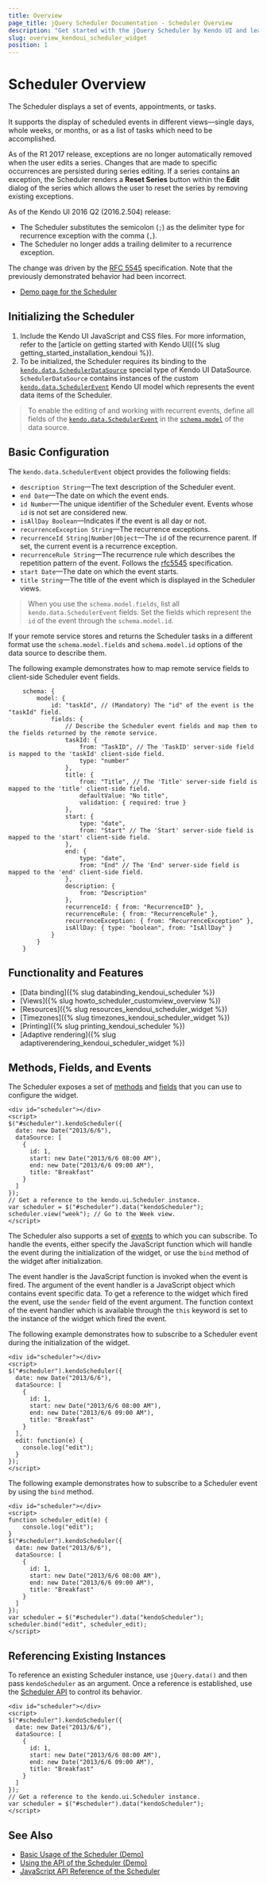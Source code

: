 ```yaml
---
title: Overview
page_title: jQuery Scheduler Documentation - Scheduler Overview
description: "Get started with the jQuery Scheduler by Kendo UI and learn how to initialize the widget and use its events."
slug: overview_kendoui_scheduler_widget
position: 1
---
```


# Scheduler Overview

The Scheduler displays a set of events, appointments, or tasks.

It supports the display of scheduled events in different views&mdash;single days, whole weeks, or months, or as a list of tasks which need to be accomplished.

As of the R1 2017 release, exceptions are no longer automatically removed when the user edits a series. Changes that are made to specific occurrences are persisted during series editing. If a series contains an exception, the Scheduler renders a **Reset Series** button within the **Edit** dialog of the series which allows the user to reset the series by removing existing exceptions.

As of the Kendo UI 2016 Q2 (2016.2.504) release:
* The Scheduler substitutes the semicolon (`;`) as the delimiter type for recurrence exception with the comma (`,`).
* The Scheduler no longer adds a trailing delimiter to a recurrence exception.

The change was driven by the [RFC 5545](http://tools.ietf.org/html/rfc5545#page-120) specification. Note that the previously demonstrated behavior had been incorrect.

* [Demo page for the Scheduler](https://demos.telerik.com/kendo-ui/scheduler/index)

## Initializing the Scheduler

1. Include the Kendo UI JavaScript and CSS files. For more information, refer to the [article on getting started with Kendo UI]({% slug getting_started_installation_kendoui %}).
2. To be initialized, the Scheduler requires its binding to the [`kendo.data.SchedulerDataSource`](/api/framework/schedulerdatasource) special type of Kendo UI DataSource. `SchedulerDataSource` contains instances of the custom [`kendo.data.SchedulerEvent`](/api/framework/schedulerevent) Kendo UI model which represents the event data items of the Scheduler.

> To enable the editing of and working with recurrent events, define all fields of the [`kendo.data.SchedulerEvent`](/api/framework/schedulerevent) in the [`schema.model`](/api/framework/datasource#configuration-schema.model) of the data source.

## Basic Configuration

The `kendo.data.SchedulerEvent` object provides the following fields:

* `description String`&mdash;The text description of the Scheduler event.
* `end Date`&mdash;The date on which the event ends.
* `id Number`&mdash;The unique identifier of the Scheduler event. Events whose `id` is not set are considered new.
* `isAllDay Boolean`&mdash;Indicates if the event is all day or not.
* `recurrenceException String`&mdash;The recurrence exceptions.
* `recurrenceId String|Number|Object`&mdash;The `id` of the recurrence parent. If set, the current event is a recurrence exception.
* `recurrenceRule String`&mdash;The recurrence rule which describes the repetition pattern of the event. Follows the [rfc5545](http://tools.ietf.org/html/rfc5545) specification.
* `start Date`&mdash;The date on which the event starts.
* `title String`&mdash;The title of the event which is displayed in the Scheduler views.

> When you use the `schema.model.fields`, list all `kendo.data.SchedulerEvent` fields. Set the fields which represent the `id` of the event through the `schema.model.id`.

If your remote service stores and returns the Scheduler tasks in a different format use the `schema.model.fields` and `schema.model.id` options of the data source to describe them.

The following example demonstrates how to map remote service fields to client-side Scheduler event fields.

        schema: {
            model: {
                id: "taskId", // (Mandatory) The "id" of the event is the "taskId" field.
                fields: {
                    // Describe the Scheduler event fields and map them to the fields returned by the remote service.
                    taskId: {
                        from: "TaskID", // The 'TaskID' server-side field is mapped to the 'taskId' client-side field.
                        type: "number"
                    },
                    title: {
                        from: "Title", // The 'Title' server-side field is mapped to the 'title' client-side field.
                        defaultValue: "No title",
                        validation: { required: true }
                    },
                    start: {
                        type: "date",
                        from: "Start" // The 'Start' server-side field is mapped to the 'start' client-side field.
                    },
                    end: {
                        type: "date",
                        from: "End" // The 'End' server-side field is mapped to the 'end' client-side field.
                    },
                    description: {
                        from: "Description"
                    },
                    recurrenceId: { from: "RecurrenceID" },
                    recurrenceRule: { from: "RecurrenceRule" },
                    recurrenceException: { from: "RecurrenceException" },
                    isAllDay: { type: "boolean", from: "IsAllDay" }
                }
            }
        }

## Functionality and Features

* [Data binding]({% slug databinding_kendoui_scheduler %})
* [Views]({% slug howto_scheduler_customview_overview %})
* [Resources]({% slug resources_kendoui_scheduler_widget %})
* [Timezones]({% slug timezones_kendoui_scheduler_widget %})
* [Printing]({% slug printing_kendoui_scheduler %})
* [Adaptive rendering]({% slug adaptiverendering_kendoui_scheduler_widget %})

## Methods, Fields, and Events

The Scheduler exposes a set of [methods](/api/web/scheduler#methods) and [fields](/api/web/scheduler#fields) that you can use to configure the widget.

    <div id="scheduler"></div>
    <script>
    $("#scheduler").kendoScheduler({
      date: new Date("2013/6/6"),
      dataSource: [
        {
          id: 1,
          start: new Date("2013/6/6 08:00 AM"),
          end: new Date("2013/6/6 09:00 AM"),
          title: "Breakfast"
        }
      ]
    });
    // Get a reference to the kendo.ui.Scheduler instance.
    var scheduler = $("#scheduler").data("kendoScheduler");
    scheduler.view("week"); // Go to the Week view.
    </script>

The Scheduler also supports a set of [events](/api/web/scheduler#events) to which you can subscribe. To handle the events, either specify the JavaScript function which will handle the event during the initialization of the widget, or use the `bind` method of the widget after initialization.

The event handler is the JavaScript function is invoked when the event is fired. The argument of the event handler is a JavaScript object which contains event specific data. To get a reference to the widget which fired the event, use the `sender` field of the event argument. The function context of the event handler which is available through the `this` keyword is set to the instance of the widget which fired the event.

The following example demonstrates how to subscribe to a Scheduler event during the initialization of the widget.

    <div id="scheduler"></div>
    <script>
    $("#scheduler").kendoScheduler({
      date: new Date("2013/6/6"),
      dataSource: [
        {
          id: 1,
          start: new Date("2013/6/6 08:00 AM"),
          end: new Date("2013/6/6 09:00 AM"),
          title: "Breakfast"
        }
      ],
      edit: function(e) {
        console.log("edit");
      }
    });
    </script>

The following example demonstrates how to subscribe to a Scheduler event by using the `bind` method.

    <div id="scheduler"></div>
    <script>
    function scheduler_edit(e) {
        console.log("edit");
    }
    $("#scheduler").kendoScheduler({
      date: new Date("2013/6/6"),
      dataSource: [
        {
          id: 1,
          start: new Date("2013/6/6 08:00 AM"),
          end: new Date("2013/6/6 09:00 AM"),
          title: "Breakfast"
        }
      ]
    });
    var scheduler = $("#scheduler").data("kendoScheduler");
    scheduler.bind("edit", scheduler_edit);
    </script>

## Referencing Existing Instances

To reference an existing Scheduler instance, use `jQuery.data()` and then pass `kendoScheduler` as an argument. Once a reference is established, use the [Scheduler API](/api/javascript/ui/scheduler) to control its behavior.

    <div id="scheduler"></div>
    <script>
    $("#scheduler").kendoScheduler({
      date: new Date("2013/6/6"),
      dataSource: [
        {
          id: 1,
          start: new Date("2013/6/6 08:00 AM"),
          end: new Date("2013/6/6 09:00 AM"),
          title: "Breakfast"
        }
      ]
    });
    // Get a reference to the kendo.ui.Scheduler instance.
    var scheduler = $("#scheduler").data("kendoScheduler");
    </script>

## See Also

* [Basic Usage of the Scheduler (Demo)](https://demos.telerik.com/kendo-ui/scheduler/index)
* [Using the API of the Scheduler (Demo)](https://demos.telerik.com/kendo-ui/scheduler/api)
* [JavaScript API Reference of the Scheduler](/api/javascript/ui/scheduler)
